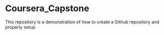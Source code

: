 # Coursera_Capstone
This repository is a demonstration of how to create a Github repository and properly setup
